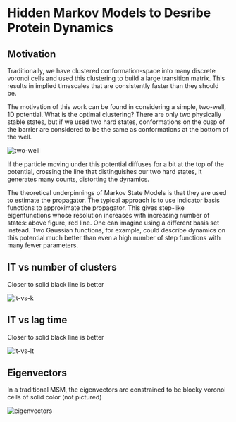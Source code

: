 Hidden Markov Models to Desribe Protein Dynamics
==================

Motivation
--------------
Traditionally, we have clustered conformation-space into many discrete
voronoi cells and used this clustering to build a large transition matrix.
This results in implied timescales that are consistently faster than they
should be. 

The motivation of this work can be found in considering a simple, two-well,
1D potential. What is the optimal clustering? There are only two physically
stable states, but if we used two hard states, conformations on the cusp
of the barrier are considered to be the same as conformations at the bottom of the well.

![two-well](https://raw.github.com/mpharrigan/fuzzy-clustering/master/figs/two-well.png)

If the particle moving under this potential diffuses for a bit at the top of the potential, crossing the line that distinguishes our two hard states, it generates many counts, distorting the dynamics. 

The theoretical underpinnings of Markov State Models is that they are used to estimate the propagator. The typical approach is to use indicator basis functions to approximate the propagator. This gives step-like
eigenfunctions whose resolution increases with increasing number of states: above figure, red line.  One can imagine using a different basis set instead. Two Gaussian functions, for example, could describe
dynamics on this potential much better than even a high number of step functions with many fewer parameters.

IT vs number of clusters
------------

Closer to solid black line is better

![it-vs-k](https://raw.github.com/mpharrigan/fuzzy-clustering/master/figs/its_vs_k.png)

IT vs lag time
---------------

Closer to solid black line is better

![it-vs-lt](https://raw.github.com/mpharrigan/fuzzy-clustering/master/figs/its_vs_lt.png)

Eigenvectors
----------------

In a traditional MSM, the eigenvectors are constrained to be blocky voronoi cells of solid color (not pictured)

![eigenvectors](https://raw.github.com/mpharrigan/fuzzy-clustering/master/figs/eigens.png)